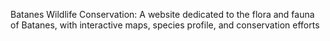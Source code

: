 Batanes Wildlife Conservation: A website dedicated to the flora and fauna of Batanes, with interactive maps, species profile, and conservation efforts
